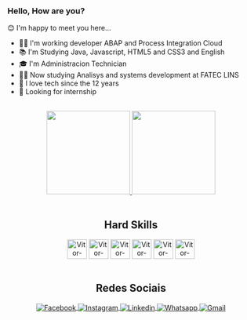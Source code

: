 ### Hello, How are you?
  
😊 I'm happy to meet you here...

- 👨‍💻 I'm working developer ABAP and Process Integration Cloud
- 📚 I'm Studying Java, Javascript, HTML5 and CSS3 and English
- 🎓 I'm Administracion Technician
- 👨‍🎓 Now studying Analisys and systems development at FATEC LINS
- 💖 I love tech since the 12 years
- 🚀 Looking for internship

 <br>

 <section align="center">
  <a href="https://github.com/Vitor-Ueda" target="_self">
    <img height="170em" src="https://github-readme-stats.vercel.app/api?username=vitorueda&show_icons=true&theme=algolia&include_all_commits=true&count_private=true"/>
    <img height="170em" src="https://github-readme-stats.vercel.app/api/top-langs/?username=vitor-ueda&layout=compact&langs_count=7&theme=algolia"/>
  </a>
 </section>
 
 <br>
 
 <section style="display: inline_block" align="center">
    <h1>Hard Skills</h1>
    <img align="center" heigth="30" width="40" alt="Vitor-Javascript" src="https://cdn.jsdelivr.net/gh/devicons/devicon/icons/javascript/javascript-original.svg">
    <img align="center" heigth="30" width="40" alt="Vitor-HTML" src="https://cdn.jsdelivr.net/gh/devicons/devicon/icons/html5/html5-original.svg">
    <img align="center" heigth="30" width="40" alt="Vitor-CSS" src="https://cdn.jsdelivr.net/gh/devicons/devicon/icons/css3/css3-original.svg">
    <img align="center" heigth="30" width="40" alt="Vitor-Figma" src="https://cdn.jsdelivr.net/gh/devicons/devicon/icons/figma/figma-original.svg">
    <img align="center" heigth="30" width="40" alt="Vitor-Java" src="https://cdn.jsdelivr.net/gh/devicons/devicon/icons/java/java-original.svg">
    <img align="center" heigth="30" width="40" alt="Vitor-Java" src="https://cdn.jsdelivr.net/gh/devicons/devicon/icons/bootstrap/bootstrap-original.svg">
 </section>
 
 <br>
 
 <section style="display: inline_block" align="center">
    <h1 align="center">Redes Sociais</h1>
    <a href="https://www.facebook.com/vitor.kazuma.3" target="_blank">
      <img align="center" alt="Facebook" src="https://img.shields.io/badge/Facebook-1877F2?style=for-the-badge&logo=facebook&logoColor=white">
    </a>
    <a href="https://www.instagram.com/dev_ueda/" target="_blank">
      <img align="center" alt="Instagram" src="https://img.shields.io/badge/Instagram-E4405F?style=for-the-badge&logo=instagram&logoColor=white">
    </a>
    <a href="https://www.linkedin.com/in/vitor-ueda-5aa250191/" target="_blank">
      <img align="center" alt="Linkedin" src="https://img.shields.io/badge/LinkedIn-0077B5?style=for-the-badge&logo=linkedin&logoColor=white">
    </a>
    <a href="https://wa.me/+5514997311947" target="_blank">
      <img align="center" alt="Whatsapp" src="https://img.shields.io/badge/WhatsApp-25D366?style=for-the-badge&logo=whatsapp&logoColor=white">
    </a>
    <a href="https://mail.google.com/mail/u/0/#inbox" target="_blank">
      <img align="center" alt="Gmail" src="https://img.shields.io/badge/Gmail-D14836?style=for-the-badge&logo=gmail&logoColor=white">
    </a>  
 </section>
 
 
 
 
 
 
 
 
 
